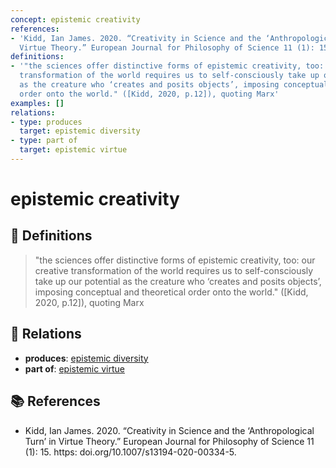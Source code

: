 ```yaml
---
concept: epistemic creativity
references:
- 'Kidd, Ian James. 2020. “Creativity in Science and the ‘Anthropological Turn’ in
  Virtue Theory.” European Journal for Philosophy of Science 11 (1): 15. https: doi.org/10.1007/s13194-020-00334-5.'
definitions:
- '"the sciences offer distinctive forms of epistemic creativity, too: our creative
  transformation of the world requires us to self-consciously take up our potential
  as the creature who ‘creates and posits objects’, imposing conceptual and theoretical
  order onto the world." ([Kidd, 2020, p.12]), quoting Marx'
examples: []
relations:
- type: produces
  target: epistemic diversity
- type: part of
  target: epistemic virtue
---
```


# epistemic creativity

## 📖 Definitions

> "the sciences offer distinctive forms of epistemic creativity, too: our creative transformation of the world requires us to self-consciously take up our potential as the creature who ‘creates and posits objects’, imposing conceptual and theoretical order onto the world." ([Kidd, 2020, p.12]), quoting Marx

## 🔗 Relations

- **produces**: [epistemic diversity](./epistemic-diversity.md)
- **part of**: [epistemic virtue](./epistemic-virtue.md)

## 📚 References

- Kidd, Ian James. 2020. “Creativity in Science and the ‘Anthropological Turn’ in Virtue Theory.” European Journal for Philosophy of Science 11 (1): 15. https: doi.org/10.1007/s13194-020-00334-5.

